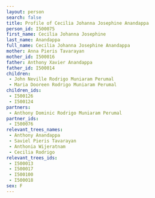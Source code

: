 ```yaml
---
layout: person
search: false
title: Profile of Cecilia Johanna Josephine Anandappa
person_id: I500075
first_name: Cecilia Johanna Josephine
last_name: Anandappa
full_name: Cecilia Johanna Josephine Anandappa
mother: Anna Pieris Tavarayan
mother_id: I500016
father: Anthony Xavier Anandappa
father_id: I500014
children:
 - John Neville Rodrigo Muniaram Perumal
 - Maria Dooreen Rodrigo Muniaram Perumal
children_ids:
 - I500126
 - I500124
partners:
 - Anthony Dominic Rodrigo Muniaram Perumal
partner_ids:
 - I500076
relevant_trees_names:
 - Anthony Anandappa
 - Saviel Pieris Tavarayan
 - Anthonia Wijeratnam
 - Cecilia Rodrigo
relevant_trees_ids:
 - I500013
 - I500017
 - I500100
 - I500018
sex: F
---
```


